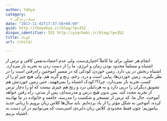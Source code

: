 ```yaml
---
author: Yahya
category:
  - سبک-زندگی
date: "2017-11-02T17:37:56+00:00"
guid: http://theyahya.ir/blog/?p=352
disqus_identifier: 352 http://ysarbabi.ir/blog/?p=352
title: کودک
url: /child/

---
```

انجام هر عملی برای ما کاملاً اختیاری‌ست، ولی عدم اعتمادبه‌نفس کافی و ترس از اشتباه و مسلماً محدود بودن زمان و انرژی، ما را از دست زدن به تجربه باز می‌دارد.
اشتباه رنجش در پی دارد. زمین خوردن کودکی که در مسیر آموختینِ راه‌رفتن است را در نظر بگیرید. زمین خوردن‌ها، پیاپی است و درد، زخم، رنج و گریه هم. ولی هیچ چیز او را از کسب تجربه باز نمی‌دارد، چرا؟! کودک اشتباه را نمی‌فهمد، حتی زمین خوردنش هم تشویق دیگران را درپی دارد و به هردلیلی درد و رنج هم چیزی نیست که او را دچار ترس از تجربه مجدد کند.
پس بدون هیچ درس و مدرسه‌ای، پس از مدتی، راه رفتن خواهد آموخت. حال ما، که ترس از تمسخر و شکست را مدرسه، جامعه و خانواده در ما نهادینه کرده، آموختن به شکل مؤثر را از یاد برده‌ایم. باید سال‌ها کلاس زبان برویم تا زبانی جدید بیاموزیم؛ چون فقط محدودی کلاس زبان دایره‌ی امنی‌ست که می‌توانیم در آن دست به اشتباه بزنیم.
